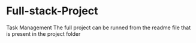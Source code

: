 # Full-stack-Project
Task Management
The full project can be runned from the readme file that is present in the project folder
